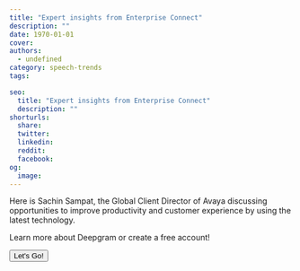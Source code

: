 ```yaml
---
title: "Expert insights from Enterprise Connect"
description: ""
date: 1970-01-01
cover: 
authors:
  - undefined
category: speech-trends
tags:

seo:
  title: "Expert insights from Enterprise Connect"
  description: ""
shorturls:
  share: 
  twitter: 
  linkedin: 
  reddit: 
  facebook: 
og:
  image: 
---
```


Here is Sachin Sampat, the Global Client Director of Avaya discussing opportunities to improve productivity and customer experience by using the latest technology.

Learn more about Deepgram or create a free account!

[<button>Let's Go!</button>](https://www.deepgram.com/)
